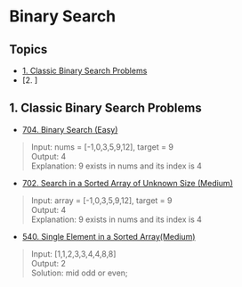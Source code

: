 # Binary Search 
## Topics
* [1. Classic Binary Search Problems](1-classic-bianry-search-problems)  
* [2. ]

## 1. Classic Binary Search Problems

* [704. Binary Search (Easy)](https://leetcode.com/problems/binary-search/)  
> Input: nums = [-1,0,3,5,9,12], target = 9   
> Output: 4   
> Explanation: 9 exists in nums and its index is 4    

* [702. Search in a Sorted Array of Unknown Size (Medium)](https://leetcode.com/problems/search-in-a-sorted-array-of-unknown-size/) 
> Input: array = [-1,0,3,5,9,12], target = 9  
> Output: 4  
> Explanation: 9 exists in nums and its index is 4  

* [540. Single Element in a Sorted Array(Medium)](https://leetcode.com/problems/single-element-in-a-sorted-array/)   
> Input: [1,1,2,3,3,4,4,8,8]  
> Output: 2  
> Solution: mid odd or even;  








